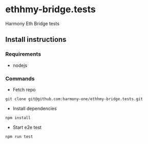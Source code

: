 # ethhmy-bridge.tests
Harmony Eth Bridge tests

## Install instructions

### Requirements 

* nodejs 

### Commands

* Fetch repo 

```
git clone git@github.com:harmony-one/ethhmy-bridge.tests.git
```

* Install dependencies

```
npm install
```

* Start e2e test

```
npm run test
```
